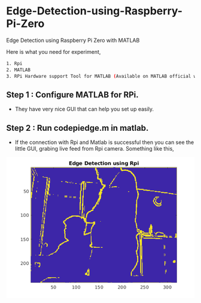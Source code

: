 # Edge-Detection-using-Raspberry-Pi-Zero
Edge Detection using Raspberry Pi Zero with MATLAB

Here is what you need for experiment,
```bash
1. Rpi
2. MATLAB
3. RPi Hardware support Tool for MATLAB (Available on MATLAB official website)
```

## Step 1 : Configure MATLAB for RPi. 
- They have very nice GUI that can help you set up easily.

## Step 2 : Run codepiedge.m in matlab. 
- If the connection with Rpi and Matlab is successful then you can see the little GUI, grabing live feed from Rpi camera. Something like this,

<img src='edgealgo.png'>
